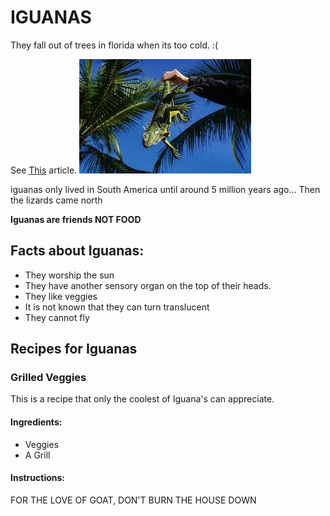 # IGUANAS #

They fall out of trees in florida when its too cold. :(

See [This](https://www.fox13news.com/news/when-do-iguanas-fall-from-trees-in-florida-and-will-it-happen-on-christmas-day) article.
![theiguana](download.jpeg)

iguanas only lived in South America until around 5 million years ago...
Then the lizards came north

**Iguanas are friends NOT FOOD**

## Facts about Iguanas:

* They worship the sun
* They have another sensory organ on the top of their heads.
* They like veggies
* It is not known that they can turn translucent
* They cannot fly

## Recipes for Iguanas

### Grilled Veggies

This is a recipe that only the coolest of Iguana's can appreciate.

#### Ingredients:

- Veggies
- A Grill

#### Instructions:

FOR THE LOVE OF GOAT, DON'T BURN THE HOUSE DOWN
